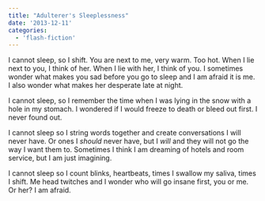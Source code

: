 ```yaml
---
title: "Adulterer's Sleeplessness"
date: '2013-12-11'
categories:
  - 'flash-fiction'
---
```


I cannot sleep, so I shift. You are next to me, very warm. Too hot. When I lie
next to you, I think of her. When I lie with her, I think of you. I sometimes
wonder what makes you sad before you go to sleep and I am afraid it is me. I
also wonder what makes her desperate late at night.

I cannot sleep, so I remember the time when I was lying in the snow with a hole
in my stomach. I wondered if I would freeze to death or bleed out first. I never
found out.

I cannot sleep so I string words together and create conversations I will never
have. Or ones I _should_ never have, but I _will_ and they will not go the way I
want them to. Sometimes I think I am dreaming of hotels and room service, but I
am just imagining.

I cannot sleep so I count blinks, heartbeats, times I swallow my saliva, times I
shift. Me head twitches and I wonder who will go insane first, you or me. Or
her? I am afraid.
